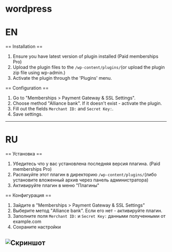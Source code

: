 wordpress
=========

# EN

== Installation ==

1. Ensure you have latest version of plugin installed (Paid memberships Pro)
2. Upload the plugin files to the `/wp-content/plugins/`(or upload the plugin zip file using wp-admin.)
3. Activate the plugin through the 'Plugins' menu.

== Configuration ==

1. Go to "Memberships > Payment Gateway & SSL Settings".
2. Choose method "Alliance bank". If it doesn't exist - activate the plugin.
4. Fill out the fields `Merchant ID:` and `Secret Key:`.
6. Save settings.

---------

# RU

== Установка ==

1. Убедитесь что у вас установлена последняя версия плагина. (Paid memberships Pro)
2. Распакуйте этот плагин в директорию `/wp-content/plugins/`(либо установите вложенный архив через панель администратора)
3. Активируйте плагин в меню "Плагины"


== Конфигурация ==

1. Зайдите в "Memberships > Payment Gateway & SSL Settings"
2. Выберите метод "Alliance bank". Если его нет - активируйте плагин.
3. Заполните поля `Merchant ID:` и `Secret Key:` данными полученными от example.com
4. Сохраните настройки


![Скриншот][1]
----

[1]: https://raw.githubusercontent.com/cloudipsp/wordpress/master/Paid_Membership_Pro/settings.png